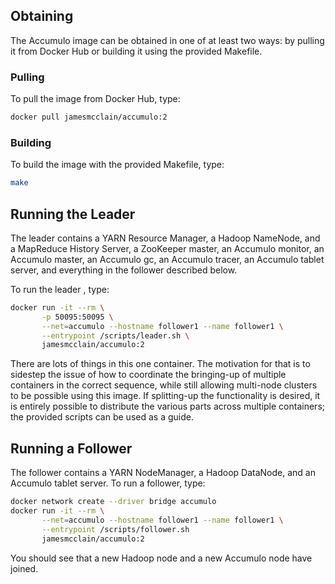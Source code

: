 ## Obtaining ##

The Accumulo image can be obtained in one of at least two ways:
by pulling it from Docker Hub or building it using the provided Makefile.

### Pulling ###

To pull the image from Docker Hub, type:

```bash
docker pull jamesmcclain/accumulo:2
```

### Building ###

To build the image with the provided Makefile, type:

```bash
make
```

## Running the Leader ###

The leader contains a YARN Resource Manager, a Hadoop NameNode, and a MapReduce History Server, a ZooKeeper master, an Accumulo monitor, an Accumulo master, an Accumulo gc, an Accumulo tracer, an Accumulo tablet server, and everything in the follower described below.

To run the leader , type:

```bash
docker run -it --rm \
       -p 50095:50095 \
       --net=accumulo --hostname follower1 --name follower1 \
       --entrypoint /scripts/leader.sh \
       jamesmcclain/accumulo:2
```

There are lots of things in this one container.
The motivation for that is to sidestep the issue of how to coordinate the bringing-up of multiple containers in the correct sequence, while still allowing multi-node clusters to be possible using this image.
If splitting-up the functionality is desired, it is entirely possible to distribute the various parts across multiple containers; the provided scripts can be used as a guide.

## Running a Follower ###

The follower contains a YARN NodeManager, a Hadoop DataNode, and an Accumulo tablet server.
To run a follower, type:

```bash
docker network create --driver bridge accumulo
docker run -it --rm \
       --net=accumulo --hostname follower1 --name follower1 \
       --entrypoint /scripts/follower.sh
       jamesmcclain/accumulo:2
```

You should see that a new Hadoop node and a new Accumulo node have joined.
